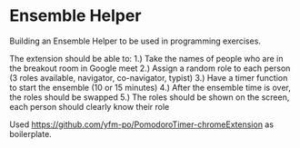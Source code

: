 # Ensemble Helper
Building an Ensemble Helper to be used in programming exercises.

The extension should be able to:
1.) Take the names of people who are in the breakout room in Google meet
2.) Assign a random role to each person (3 roles available, navigator, co-navigator, typist)
3.) Have a timer function to start the ensemble (10 or 15 minutes)
4.) After the ensemble time is over, the roles should be swapped 
5.) The roles should be shown on the screen, each person should clearly know their role

Used https://github.com/yfm-po/PomodoroTimer-chromeExtension as boilerplate.